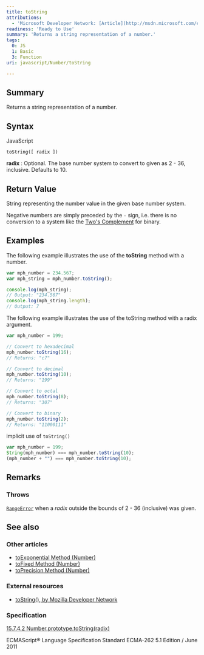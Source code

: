 ```yaml
---
title: toString
attributions:
  - 'Microsoft Developer Network: [Article](http://msdn.microsoft.com/en-us/library/ie/jj159596(v=vs.94).aspx)'
readiness: 'Ready to Use'
summary: 'Returns a string representation of a number.'
tags:
  0: JS
  1: Basic
  3: Function
uri: javascript/Number/toString

---
```

## Summary

Returns a string representation of a number.

## Syntax

<span class="language">JavaScript</span>

    toString([ radix ])

**radix**
:   Optional. The base number system to convert to given as 2 - 36, inclusive. Defaults to 10.

## Return Value

String representing the number value in the given base number system.

Negative numbers are simply preceded by the `-` sign, i.e. there is no conversion to a system like the [Two's Complement](http://en.wikipedia.org/wiki/Two%27s_complement) for binary.

## Examples

The following example illustrates the use of the **toString** method with a number.

``` js
var mph_number = 234.567;
var mph_string = mph_number.toString();

console.log(mph_string);
// Output: "234.567"
console.log(mph_string.length);
// Output: 7
```

The following example illustrates the use of the toString method with a radix argument.

``` js
var mph_number = 199;

// Convert to hexadecimal
mph_number.toString(16);
// Returns: "c7"

// Convert to decimal
mph_number.toString(10);
// Returns: "199"

// Convert to octal
mph_number.toString(8);
// Returns: "307"

// Convert to binary
mph_number.toString(2);
// Returns: "11000111"
```

implicit use of `toString()`

``` js
var mph_number = 199;
String(mph_number) === mph_number.toString(10);
(mph_number + "") === mph_number.toString(10);
```

## Remarks

### Throws

[`RangeError`](/javascript/Error) when a *radix* outside the bounds of 2 - 36 (inclusive) was given.

## See also

### Other articles

-   [toExponential Method (Number)](/javascript/Number/toExponential)
-   [toFixed Method (Number)](/javascript/Number/toFixed)
-   [toPrecision Method (Number)](/javascript/Number/toPrecision)

### External resources

-   [toString(), by Mozilla Developer Network](https://developer.mozilla.org/en-US/docs/Web/JavaScript/Reference/Global_Objects/Number/toString)

### Specification

[15.7.4.2 Number.prototype.toString(radix)](http://www.ecma-international.org/ecma-262/5.1/#sec-15.7.4.2)

ECMAScript® Language Specification Standard ECMA-262 5.1 Edition / June 2011

